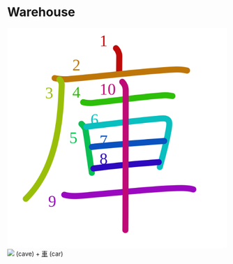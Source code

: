 # Warehouse
![5eab](Kanji/kanji-colorize/5eab.svg)
![](http://www.kanjidamage.com/assets/radsmall/cave-caf2c91b2b5a1cec0ce1ffe9e8804e6de933e622f8b79893317be2ac81092b2e.jpg) (cave) + [車](Vocabulary/車.md) (car) 